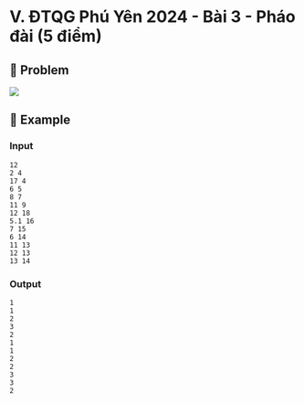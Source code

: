 # V. ĐTQG Phú Yên 2024 - Bài 3 - Pháo đài (5 điểm)

## 📖 Problem

![](https://espresso.codeforces.com/bd8d471560e4f5e007e4f69ee225c727d05c8652.png)


## 🧠 Example

### Input

```text
12
2 4
17 4
6 5
8 7
11 9
12 18
5.1 16
7 15
6 14
11 13
12 13
13 14
```

### Output

```text
1
1
2
3
2
1
1
2
2
3
3
2
```



